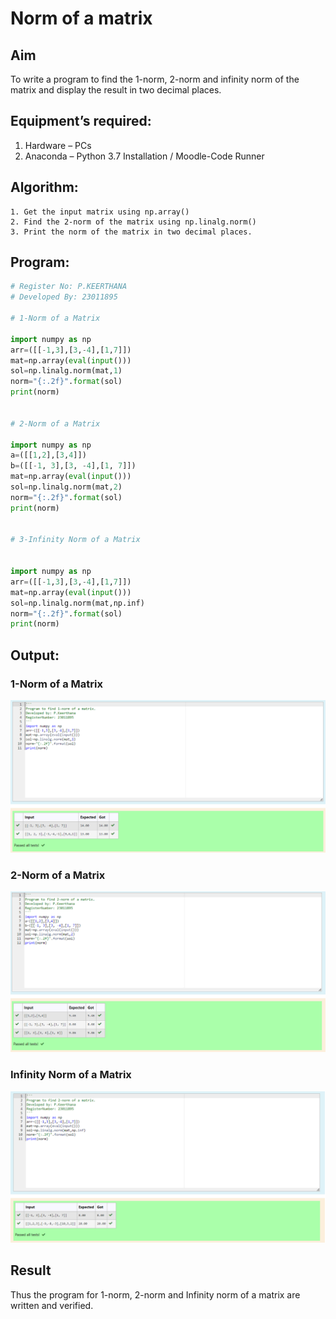 # Norm of a matrix
## Aim
To write a program to find the 1-norm, 2-norm and infinity norm of the matrix and display the result in two decimal places.
## Equipment’s required:
1.	Hardware – PCs
2.	Anaconda – Python 3.7 Installation / Moodle-Code Runner
## Algorithm:
	1. Get the input matrix using np.array()   
    2. Find the 2-norm of the matrix using np.linalg.norm()
	3. Print the norm of the matrix in two decimal places.
## Program:
```Python
# Register No: P.KEERTHANA
# Developed By: 23011895

# 1-Norm of a Matrix

import numpy as np
arr=([[-1,3],[3,-4],[1,7]])
mat=np.array(eval(input()))
sol=np.linalg.norm(mat,1)
norm="{:.2f}".format(sol)
print(norm)


# 2-Norm of a Matrix

import numpy as np
a=([[1,2],[3,4]])
b=([[-1, 3],[3, -4],[1, 7]])
mat=np.array(eval(input()))
sol=np.linalg.norm(mat,2)
norm="{:.2f}".format(sol)
print(norm)


# 3-Infinity Norm of a Matrix


import numpy as np
arr=([[-1,3],[3,-4],[1,7]])
mat=np.array(eval(input()))
sol=np.linalg.norm(mat,np.inf)
norm="{:.2f}".format(sol)
print(norm)

```
## Output:

### 1-Norm of a Matrix
![Alt text](7(i).png)
### 2-Norm of a Matrix
![Alt text](7(ii).png)
### Infinity Norm of a Matrix
![Alt text](7(iii).png)

## Result
Thus the program for 1-norm, 2-norm and Infinity norm of a matrix are written and verified.
